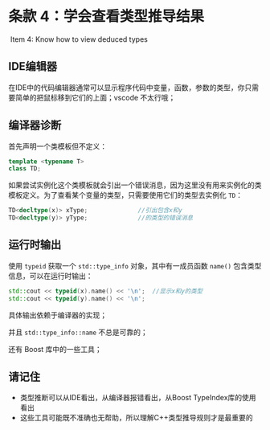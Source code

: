 # 条款 4：学会查看类型推导结果

​	Item 4: Know how to view deduced types

## IDE编辑器

在IDE中的代码编辑器通常可以显示程序代码中变量，函数，参数的类型，你只需要简单的把鼠标移到它们的上面；vscode 不太行哦；



## 编译器诊断

首先声明一个类模板但不定义：

````c++
template <typename T>
class TD;
````

如果尝试实例化这个类模板就会引出一个错误消息，因为这里没有用来实例化的类模板定义。为了查看某个变量的类型，只需要使用它们的类型去实例化 `TD`：

````c++
TD<decltype(x)> xType;              //引出包含x和y
TD<decltype(y)> yType;              //的类型的错误消息
````



## 运行时输出

使用 `typeid` 获取一个 `std::type_info`  对象，其中有一成员函数 `name()` 包含类型信息，可以在运行时输出：

````c++
std::cout << typeid(x).name() << '\n';  //显示x和y的类型
std::cout << typeid(y).name() << '\n';
````

具体输出依赖于编译器的实现；

并且 `std::type_info::name` 不总是可靠的；

还有 Boost 库中的一些工具；



## 请记住

- 类型推断可以从IDE看出，从编译器报错看出，从Boost TypeIndex库的使用看出
- 这些工具可能既不准确也无帮助，所以理解C++类型推导规则才是最重要的